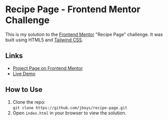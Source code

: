 # Recipe Page - Frontend Mentor Challenge

This is my solution to the [Frontend Mentor](https://www.frontendmentor.io) "Recipe Page" challenge. It was built using HTML5 and [Tailwind CSS](https://tailwindcss.com).

## Links

- [Project Page on Frontend Mentor](https://www.frontendmentor.io/challenges/recipe-page-KiTsR8QQKm)
- [Live Demo](https://jboys.github.io/recipe-page/)

## How to Use

1. Clone the repo:  
   `git clone https://github.com/jboys/recipe-page.git`
2. Open `index.html` in your browser to view the solution.
